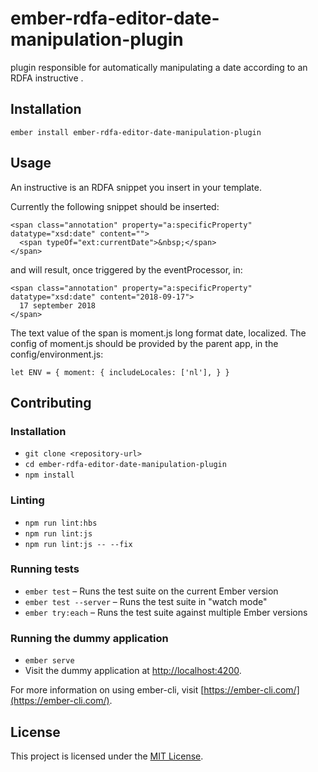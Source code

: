 ember-rdfa-editor-date-manipulation-plugin
==============================================================================

plugin responsible for automatically manipulating a date according to an RDFA instructive .

Installation
------------------------------------------------------------------------------

```
ember install ember-rdfa-editor-date-manipulation-plugin
```


Usage
------------------------------------------------------------------------------
An instructive is an RDFA snippet you insert in your template.

Currently the following snippet should be inserted:
```
<span class="annotation" property="a:specificProperty" datatype="xsd:date" content="">
  <span typeOf="ext:currentDate">&nbsp;</span>
</span>
```
and will result, once triggered by the eventProcessor, in:
```
<span class="annotation" property="a:specificProperty" datatype="xsd:date" content="2018-09-17">
  17 september 2018
</span>
```

The text value of the span is moment.js long format date, localized.
The config of moment.js should be provided by the parent app, in the config/environment.js:

`
let ENV = {
    moment: {
      includeLocales: ['nl'],
  }
}
`



Contributing
------------------------------------------------------------------------------

### Installation

* `git clone <repository-url>`
* `cd ember-rdfa-editor-date-manipulation-plugin`
* `npm install`

### Linting

* `npm run lint:hbs`
* `npm run lint:js`
* `npm run lint:js -- --fix`

### Running tests

* `ember test` – Runs the test suite on the current Ember version
* `ember test --server` – Runs the test suite in "watch mode"
* `ember try:each` – Runs the test suite against multiple Ember versions

### Running the dummy application

* `ember serve`
* Visit the dummy application at [http://localhost:4200](http://localhost:4200).

For more information on using ember-cli, visit [https://ember-cli.com/](https://ember-cli.com/).

License
------------------------------------------------------------------------------

This project is licensed under the [MIT License](LICENSE.md).
